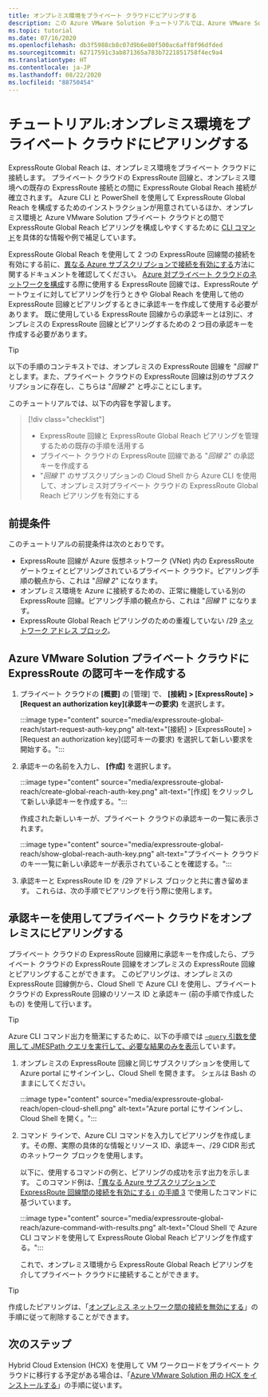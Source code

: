 ```yaml
---
title: オンプレミス環境をプライベート クラウドにピアリングする
description: この Azure VMware Solution チュートリアルでは、Azure VMware Solution のプライベート クラウドに対する ExpressRoute Global Reach ピアリングを作成します。
ms.topic: tutorial
ms.date: 07/16/2020
ms.openlocfilehash: db3f5988cb8c07d9b6e80f500ac6aff8f96dfded
ms.sourcegitcommit: 62717591c3ab871365a783b7221851758f4ec9a4
ms.translationtype: HT
ms.contentlocale: ja-JP
ms.lasthandoff: 08/22/2020
ms.locfileid: "88750454"
---
```

# <a name="tutorial-peer-on-premises-environments-to-a-private-cloud"></a>チュートリアル:オンプレミス環境をプライベート クラウドにピアリングする

ExpressRoute Global Reach は、オンプレミス環境をプライベート クラウドに接続します。 プライベート クラウドの ExpressRoute 回線と、オンプレミス環境への既存の ExpressRoute 接続との間に ExpressRoute Global Reach 接続が確立されます。  Azure CLI と PowerShell を使用して ExpressRoute Global Reach を構成するためのインストラクションが用意されているほか、オンプレミス環境と Azure VMware Solution プライベート クラウドとの間で ExpressRoute Global Reach ピアリングを構成しやすくするために [CLI コマンド](../expressroute/expressroute-howto-set-global-reach-cli.md)を具体的な情報や例で補足しています。   

ExpressRoute Global Reach を使用して 2 つの ExpressRoute 回線間の接続を有効にする前に、[異なる Azure サブスクリプションで接続を有効にする](../expressroute/expressroute-howto-set-global-reach-cli.md#enable-connectivity-between-expressroute-circuits-in-different-azure-subscriptions)方法に関するドキュメントを確認してください。  [Azure 対プライベート クラウドのネットワークを構成](tutorial-configure-networking.md)する際に使用する ExpressRoute 回線では、ExpressRoute ゲートウェイに対してピアリングを行うときや Global Reach を使用して他の ExpressRoute 回線とピアリングするときに承認キーを作成して使用する必要があります。 既に使用している ExpressRoute 回線からの承認キーとは別に、オンプレミスの ExpressRoute 回線とピアリングするための 2 つ目の承認キーを作成する必要があります。

> [!TIP]
> 以下の手順のコンテキストでは、オンプレミスの ExpressRoute 回線を "_回線 1_" とします。また、プライベート クラウドの ExpressRoute 回線は別のサブスクリプションに存在し、こちらは "_回線 2_" と呼ぶことにします。 

このチュートリアルでは、以下の内容を学習します。

> [!div class="checklist"]
> * ExpressRoute 回線と ExpressRoute Global Reach ピアリングを管理するための既存の手順を活用する
> * プライベート クラウドの ExpressRoute 回線である "_回線 2_" の承認キーを作成する
> * "_回線 1_" のサブスクリプションの Cloud Shell から Azure CLI を使用して、オンプレミス対プライベート クラウドの ExpressRoute Global Reach ピアリングを有効にする

## <a name="prerequisites"></a>前提条件

このチュートリアルの前提条件は次のとおりです。
- ExpressRoute 回線が Azure 仮想ネットワーク (VNet) 内の ExpressRoute ゲートウェイとピアリングされているプライベート クラウド。ピアリング手順の観点から、これは "_回線 2_" になります。
- オンプレミス環境を Azure に接続するための、正常に機能している別の ExpressRoute 回線。ピアリング手順の観点から、これは "_回線 1_" になります。
- ExpressRoute Global Reach ピアリングのための重複していない /29 [ネットワーク アドレス ブロック](../expressroute/expressroute-routing.md#ip-addresses-used-for-peerings)。

## <a name="create-an-expressroute-authorization-key-in-the-azure-vmware-solution-private-cloud"></a>Azure VMware Solution プライベート クラウドに ExpressRoute の認可キーを作成する

1. プライベート クラウドの **[概要]** の [管理] で、 **[接続] > [ExpressRoute] > [Request an authorization key]\(承認キーの要求\)** を選択します。

   :::image type="content" source="media/expressroute-global-reach/start-request-auth-key.png" alt-text="[接続] > [ExpressRoute] > [Request an authorization key]\(認可キーの要求\) を選択して新しい要求を開始する。":::

2. 承認キーの名前を入力し、 **[作成]** を選択します。 

   :::image type="content" source="media/expressroute-global-reach/create-global-reach-auth-key.png" alt-text="[作成] をクリックして新しい承認キーを作成する。":::

   作成された新しいキーが、プライベート クラウドの承認キーの一覧に表示されます。 

   :::image type="content" source="media/expressroute-global-reach/show-global-reach-auth-key.png" alt-text="プライベート クラウドのキー一覧に新しい承認キーが表示されていることを確認する。":::

3. 承認キーと ExpressRoute ID を /29 アドレス ブロックと共に書き留めます。 これらは、次の手順でピアリングを行う際に使用します。 

## <a name="peer-private-cloud-to-on-premises-using-authorization-key"></a>承認キーを使用してプライベート クラウドをオンプレミスにピアリングする

プライベート クラウドの ExpressRoute 回線用に承認キーを作成したら、プライベート クラウドの ExpressRoute 回線をオンプレミスの ExpressRoute 回線とピアリングすることができます。  このピアリングは、オンプレミスの ExpressRoute 回線側から、Cloud Shell で Azure CLI を使用し、プライベート クラウドの ExpressRoute 回線のリソース ID と承認キー (前の手順で作成したもの) を使用して行います。

> [!TIP]  
> Azure CLI コマンド出力を簡潔にするために、以下の手順では [`–query` 引数を使用して JMESPath クエリを実行して、必要な結果のみを表示](https://docs.microsoft.com/cli/azure/query-azure-cli?view=azure-cli-latest)しています。


1. オンプレミスの ExpressRoute 回線と同じサブスクリプションを使用して Azure portal にサインインし、Cloud Shell を開きます。 シェルは Bash のままにしてください。
 
   :::image type="content" source="media/expressroute-global-reach/open-cloud-shell.png" alt-text="Azure portal にサインインし、Cloud Shell を開く。":::
 
2. コマンド ラインで、Azure CLI コマンドを入力してピアリングを作成します。その際、実際の具体的な情報とリソース ID、承認キー、/29 CIDR 形式のネットワーク ブロックを使用します。 

   以下に、使用するコマンドの例と、ピアリングの成功を示す出力を示します。 このコマンド例は、[「異なる Azure サブスクリプションで ExpressRoute 回線間の接続を有効にする」の手順 3](../expressroute/expressroute-howto-set-global-reach-cli.md#enable-connectivity-between-expressroute-circuits-in-different-azure-subscriptions) で使用したコマンドに基づいています。

   :::image type="content" source="media/expressroute-global-reach/azure-command-with-results.png" alt-text="Cloud Shell で Azure CLI コマンドを使用して ExpressRoute Global Reach ピアリングを作成する。":::
 
   これで、オンプレミス環境から ExpressRoute Global Reach ピアリングを介してプライベート クラウドに接続することができます。

> [!TIP]
> 作成したピアリングは、「[オンプレミス ネットワーク間の接続を無効にする](../expressroute/expressroute-howto-set-global-reach-cli.md#disable-connectivity-between-your-on-premises-networks)」の手順に従って削除することができます。


## <a name="next-steps"></a>次のステップ

Hybrid Cloud Extension (HCX) を使用して VM ワークロードをプライベート クラウドに移行する予定がある場合は、「[Azure VMware Solution 用の HCX をインストールする](hybrid-cloud-extension-installation.md)」の手順に従います。


<!-- LINKS - external-->

<!-- LINKS - internal -->
